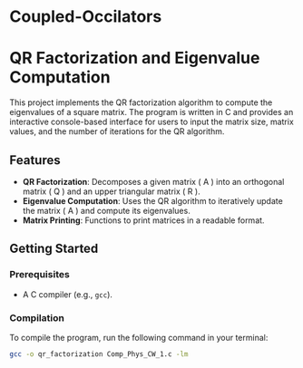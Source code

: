 # Coupled-Occilators

# QR Factorization and Eigenvalue Computation

This project implements the QR factorization algorithm to compute the eigenvalues of a square matrix. The program is written in C and provides an interactive console-based interface for users to input the matrix size, matrix values, and the number of iterations for the QR algorithm.

## Features

- **QR Factorization**: Decomposes a given matrix \( A \) into an orthogonal matrix \( Q \) and an upper triangular matrix \( R \).
- **Eigenvalue Computation**: Uses the QR algorithm to iteratively update the matrix \( A \) and compute its eigenvalues.
- **Matrix Printing**: Functions to print matrices in a readable format.

## Getting Started

### Prerequisites

- A C compiler (e.g., `gcc`).

### Compilation

To compile the program, run the following command in your terminal:

```sh
gcc -o qr_factorization Comp_Phys_CW_1.c -lm
